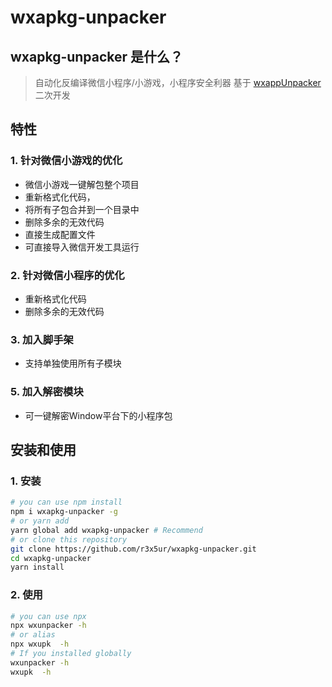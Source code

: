 # wxapkg-unpacker

## wxapkg-unpacker 是什么？
> 自动化反编译微信小程序/小游戏，小程序安全利器
> 基于 [wxappUnpacker](https://github.com/qwerty472123/wxappUnpacker) 二次开发
## 特性
### 1. 针对微信小游戏的优化
- 微信小游戏一键解包整个项目
- 重新格式化代码，
- 将所有子包合并到一个目录中
- 删除多余的无效代码
- 直接生成配置文件
- 可直接导入微信开发工具运行
### 2. 针对微信小程序的优化
- 重新格式化代码
- 删除多余的无效代码
### 3. 加入脚手架
- 支持单独使用所有子模块
### 5. 加入解密模块
- 可一键解密Window平台下的小程序包

## 安装和使用
### 1. 安装
```bash
# you can use npm install
npm i wxapkg-unpacker -g
# or yarn add
yarn global add wxapkg-unpacker # Recommend
# or clone this repository
git clone https://github.com/r3x5ur/wxapkg-unpacker.git
cd wxapkg-unpacker
yarn install
```
### 2. 使用
```bash
# you can use npx
npx wxunpacker -h
# or alias
npx wxupk  -h
# If you installed globally
wxunpacker -h
wxupk  -h
```
